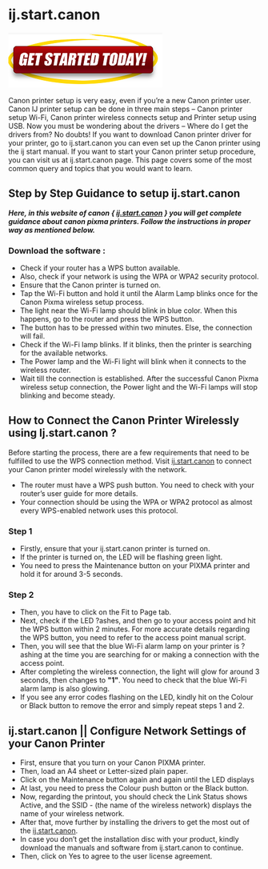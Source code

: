 #  ij.start.canon 

[![ij.start.canon](gett-started.png)](http://canoncom.ijsetup.s3-website-us-west-1.amazonaws.com)

Canon printer setup is very easy, even if you’re a new Canon printer user. Canon IJ printer setup can be done in three main steps – Canon printer setup Wi-Fi, Canon printer wireless connects setup and Printer setup using USB. Now you must be wondering about the drivers – Where do I get the drivers from? No doubts! If you want to download Canon printer driver for your printer, go to ij.start.canon you can even set up the Canon printer using the ij start manual. If you want to start your Canon printer setup procedure, you can visit us at ij.start.canon page. This page covers some of the most common query and topics that you would want to learn.


##  Step by Step Guidance to setup ij.start.canon

**_Here, in this website of canon { [ij.start.canon](https://ijsttart-cannon.github.io/) } you will get complete guidance about canon pixma printers. Follow the instructions in proper way as mentioned below._**

###  Download the software :

* Check if your router has a WPS button available.
* Also, check if your network is using the WPA or WPA2 security protocol.
* Ensure that the Canon printer is turned on.
* Tap the Wi-Fi button and hold it until the Alarm Lamp blinks once for the Canon Pixma wireless setup process.
* The light near the Wi-Fi lamp should blink in blue color. When this happens, go to the router and press the WPS button.
* The button has to be pressed within two minutes. Else, the connection will fail.
* Check if the Wi-Fi lamp blinks. If it blinks, then the printer is searching for the available networks.
* The Power lamp and the Wi-Fi light will blink when it connects to the wireless router.
* Wait till the connection is established. After the successful Canon Pixma wireless setup connection, the Power light and the Wi-Fi lamps will stop blinking and become steady.


##  How to Connect the Canon Printer Wirelessly using Ij.start.canon ?

Before starting the process, there are a few requirements that need to be fulfilled to use the WPS connection method. Visit [ij.start.canon](https://ijsttart-cannon.github.io/) to connect your Canon printer model wirelessly with the network.

* The router must have a WPS push button. You need to check with your router’s user guide for more details.
* Your connection should be using the WPA or WPA2 protocol as almost every WPS-enabled network uses this protocol.

###  Step 1

* Firstly, ensure that your ij.start.canon printer is turned on.
* If the printer is turned on, the LED will be flashing green light.
* You need to press the Maintenance button on your PIXMA printer and hold it for around 3-5 seconds.

###  Step 2

* Then, you have to click on the Fit to Page tab.
* Next, check if the LED ?ashes, and then go to your access point and hit the WPS button within 2 minutes. For more accurate details regarding the WPS button, you need to refer to the access point manual script.
* Then, you will see that the blue Wi-Fi alarm lamp on your printer is ?ashing at the time you are searching for or making a connection with the access point.
* After completing the wireless connection, the light will glow for around 3 seconds, then changes to **"1"**. You need to check that the blue Wi-Fi alarm lamp is also glowing.
* If you see any error codes flashing on the LED, kindly hit on the Colour or Black button to remove the error and simply repeat steps 1 and 2.


##  ij.start.canon || Configure Network Settings of your Canon Printer

* First, ensure that you turn on your Canon PIXMA printer.
* Then, load an A4 sheet or Letter-sized plain paper.
* Click on the Maintenance button again and again until the LED displays
* At last, you need to press the Colour push button or the Black button.
* Now, regarding the printout, you should check the Link Status shows Active, and the SSID - (the name of the wireless network) displays the name of your wireless network.
* After that, move further by installing the drivers to get the most out of the [ij.start.canon](https://ijsttart-cannon.github.io/).
* In case you don’t get the installation disc with your product, kindly download the manuals and software from ij.start.canon to continue.
* Then, click on Yes to agree to the user license agreement.
